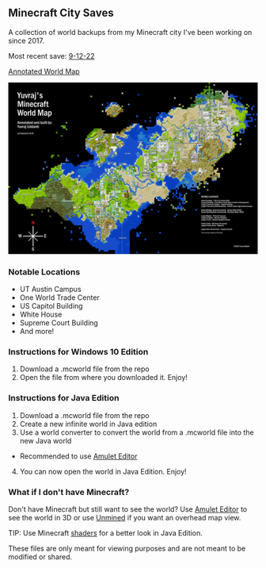 ## Minecraft City Saves

A collection of world backups from my Minecraft city I've been working on since 2017.

Most recent save: [9-12-22](https://github.com/yuddanti/Minecraft-City/blob/bc562594a1e53f6c489b3419d83b94cccc8295c1/The%20Hotel%209-12-22.mcworld)

[Annotated World Map](https://github.com/yuddanti/Minecraft-City/blob/bedf823365104a787774f196381d1fa8cc050a7f/The%20Hotel%20World%20Map%20UPDATED%209-12-22.png)

![Annotated World Map](https://github.com/yuddanti/Minecraft-City/blob/bedf823365104a787774f196381d1fa8cc050a7f/The%20Hotel%20World%20Map%20UPDATED%209-12-22.png?raw=true "Annotated World Map")

### Notable Locations
- UT Austin Campus
- One World Trade Center
- US Capitol Building
- White House
- Supreme Court Building
- And more!

### Instructions for Windows 10 Edition
1. Download a .mcworld file from the repo
2. Open the file from where you downloaded it. Enjoy!

### Instructions for Java Edition
1. Download a .mcworld file from the repo
2. Create a new infinite world in Java edition
3. Use a world converter to convert the world from a .mcworld file into the new Java world
- Recommended to use [Amulet Editor](https://www.amuletmc.com/)
4. You can now open the world in Java Edition. Enjoy!

### What if I don't have Minecraft?
Don't have Minecraft but still want to see the world? Use [Amulet Editor](https://www.amuletmc.com/) to see the world in 3D
or use [Unmined](https://unmined.net/) if you want an overhead map view.

TIP: Use Minecraft [shaders](https://sildurs-shaders.github.io/downloads/) for a better look in Java Edition.

These files are only meant for viewing purposes and are not meant to be modified or shared.
